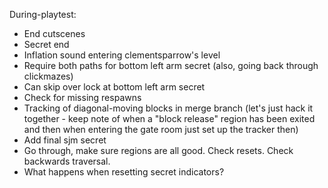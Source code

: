 During-playtest:
- End cutscenes
- Secret end
- Inflation sound entering clementsparrow's level
- Require both paths for bottom left arm secret (also, going back through clickmazes)
- Can skip over lock at bottom left arm secret
- Check for missing respawns
- Tracking of diagonal-moving blocks in merge branch (let's just hack it together - keep note of when a "block release" region has been exited and then when entering the gate room just set up the tracker then)
- Add final sjm secret
- Go through, make sure regions are all good. Check resets. Check backwards traversal.
- What happens when resetting secret indicators?
